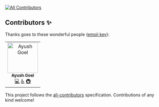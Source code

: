 
<!-- ALL-CONTRIBUTORS-BADGE:START - Do not remove or modify this section -->
[![All Contributors](https://img.shields.io/badge/all_contributors-1-orange.svg?style=flat-square)](#contributors-)
<!-- ALL-CONTRIBUTORS-BADGE:END -->

## Contributors ✨

Thanks goes to these wonderful people ([emoji key](https://allcontributors.org/docs/en/emoji-key)):

<!-- ALL-CONTRIBUTORS-LIST:START - Do not remove or modify this section -->
<!-- prettier-ignore-start -->
<!-- markdownlint-disable -->
<table>
  <tbody>
    <tr>
      <td align="center"><a href="https://github.com/goelayush89"><img src="https://avatars.githubusercontent.com/u/104623090?v=4?s=100" width="100px;" alt="Ayush Goel"/><br /><sub><b>Ayush Goel</b></sub></a><br /><a href="https://github.com/goelayush89/swaptok/commits?author=goelayush89" title="Code">💻</a> <a href="#a11y-goelayush89" title="Accessibility">️️️️♿️</a> <a href="#infra-goelayush89" title="Infrastructure (Hosting, Build-Tools, etc)">🚇</a></td>
    </tr>
  </tbody>
</table>

<!-- markdownlint-restore -->
<!-- prettier-ignore-end -->

<!-- ALL-CONTRIBUTORS-LIST:END -->

This project follows the [all-contributors](https://github.com/all-contributors/all-contributors) specification. Contributions of any kind welcome!